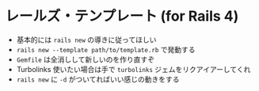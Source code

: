 # レールズ・テンプレート (for Rails 4)
* 基本的には `rails new` の導きに従ってほしい
* `rails new --template path/to/template.rb` で発動する
* `Gemfile` は全消しして新しいのを作り直すぞ
* Turbolinks 使いたい場合は手で `turbolinks` ジェムをリクアイアーしてくれ
* `rails new` に `-d` がついてればいい感じの動きをする
